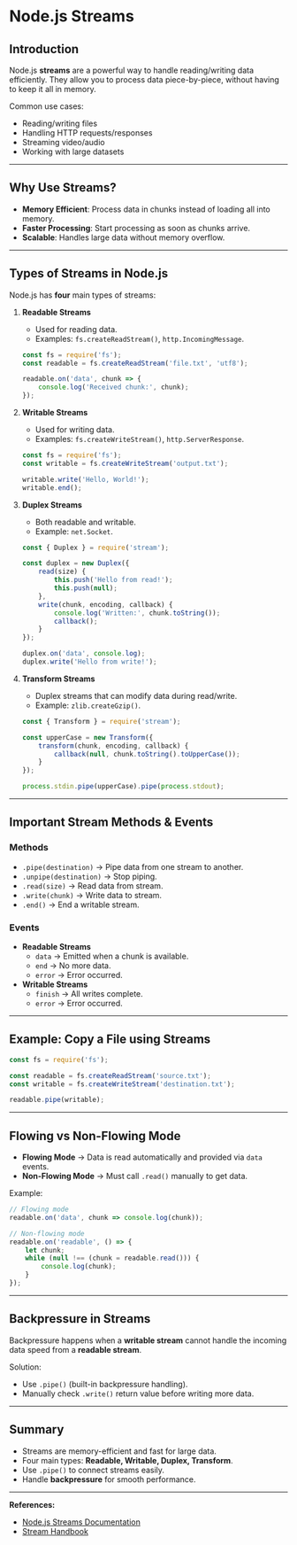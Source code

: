 
# Node.js Streams

## Introduction
Node.js **streams** are a powerful way to handle reading/writing data efficiently. 
They allow you to process data piece-by-piece, without having to keep it all in memory.

Common use cases:
- Reading/writing files
- Handling HTTP requests/responses
- Streaming video/audio
- Working with large datasets

---

## Why Use Streams?
- **Memory Efficient**: Process data in chunks instead of loading all into memory.
- **Faster Processing**: Start processing as soon as chunks arrive.
- **Scalable**: Handles large data without memory overflow.

---

## Types of Streams in Node.js
Node.js has **four** main types of streams:

1. **Readable Streams**  
   - Used for reading data.  
   - Examples: `fs.createReadStream()`, `http.IncomingMessage`.
   ```js
   const fs = require('fs');
   const readable = fs.createReadStream('file.txt', 'utf8');

   readable.on('data', chunk => {
       console.log('Received chunk:', chunk);
   });
   ```

2. **Writable Streams**  
   - Used for writing data.  
   - Examples: `fs.createWriteStream()`, `http.ServerResponse`.
   ```js
   const fs = require('fs');
   const writable = fs.createWriteStream('output.txt');

   writable.write('Hello, World!');
   writable.end();
   ```

3. **Duplex Streams**  
   - Both readable and writable.  
   - Example: `net.Socket`.
   ```js
   const { Duplex } = require('stream');

   const duplex = new Duplex({
       read(size) {
           this.push('Hello from read!');
           this.push(null);
       },
       write(chunk, encoding, callback) {
           console.log('Written:', chunk.toString());
           callback();
       }
   });

   duplex.on('data', console.log);
   duplex.write('Hello from write!');
   ```

4. **Transform Streams**  
   - Duplex streams that can modify data during read/write.  
   - Example: `zlib.createGzip()`.
   ```js
   const { Transform } = require('stream');

   const upperCase = new Transform({
       transform(chunk, encoding, callback) {
           callback(null, chunk.toString().toUpperCase());
       }
   });

   process.stdin.pipe(upperCase).pipe(process.stdout);
   ```

---

## Important Stream Methods & Events

### Methods
- `.pipe(destination)` → Pipe data from one stream to another.
- `.unpipe(destination)` → Stop piping.
- `.read(size)` → Read data from stream.
- `.write(chunk)` → Write data to stream.
- `.end()` → End a writable stream.

### Events
- **Readable Streams**
  - `data` → Emitted when a chunk is available.
  - `end` → No more data.
  - `error` → Error occurred.
- **Writable Streams**
  - `finish` → All writes complete.
  - `error` → Error occurred.

---

## Example: Copy a File using Streams
```js
const fs = require('fs');

const readable = fs.createReadStream('source.txt');
const writable = fs.createWriteStream('destination.txt');

readable.pipe(writable);
```

---

## Flowing vs Non-Flowing Mode

- **Flowing Mode** → Data is read automatically and provided via `data` events.
- **Non-Flowing Mode** → Must call `.read()` manually to get data.

Example:
```js
// Flowing mode
readable.on('data', chunk => console.log(chunk));

// Non-flowing mode
readable.on('readable', () => {
    let chunk;
    while (null !== (chunk = readable.read())) {
        console.log(chunk);
    }
});
```

---

## Backpressure in Streams
Backpressure happens when a **writable stream** cannot handle the incoming data speed from a **readable stream**.

Solution:
- Use `.pipe()` (built-in backpressure handling).
- Manually check `.write()` return value before writing more data.

---

## Summary
- Streams are memory-efficient and fast for large data.
- Four main types: **Readable, Writable, Duplex, Transform**.
- Use `.pipe()` to connect streams easily.
- Handle **backpressure** for smooth performance.

---

**References:**
- [Node.js Streams Documentation](https://nodejs.org/api/stream.html)
- [Stream Handbook](https://github.com/substack/stream-handbook)
